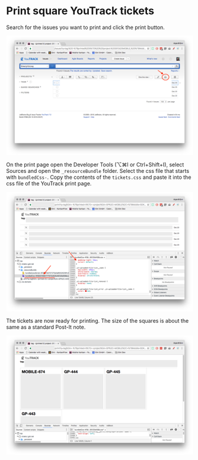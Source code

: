 # Print square YouTrack tickets

Search for the issues you want to print and click the print button.

![Select the issues to print](https://raw.githubusercontent.com/a-szotyori/youtrack-print/master/readme_images/select_issues.png)

On the print page open the Developer Tools (⌥⌘I or Ctrl+Shift+I), select Sources and open the `_resourceBundle` folder. Select the css file that starts with `bundledCss-`. Copy the contents of the `tickets.css` and paste it into the css file of the YouTrack print page.

![Override the css file with tickets.css](https://raw.githubusercontent.com/a-szotyori/youtrack-print/master/readme_images/override_css.png)

The tickets are now ready for printing. The size of the squares is about the same as a standard Post-It note.

![Ready to be printed](https://raw.githubusercontent.com/a-szotyori/youtrack-print/master/readme_images/ready_to_print.png)
